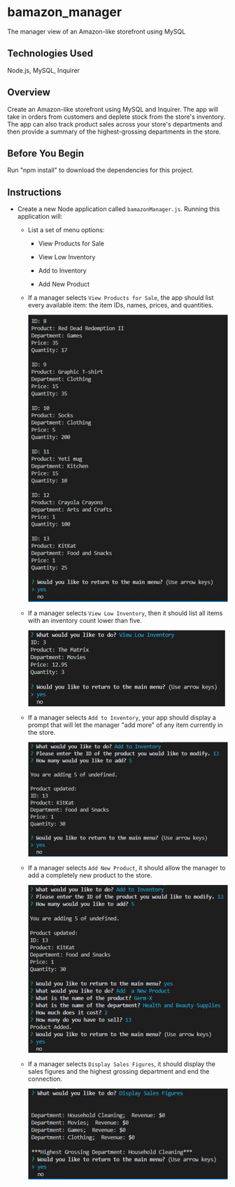 # bamazon_manager
The manager view of an Amazon-like storefront using MySQL

## Technologies Used
Node.js, MySQL, Inquirer

## Overview

Create an Amazon-like storefront using MySQL and Inquirer. The app will take in orders from customers and deplete stock from the store's inventory. The app  can also track product sales across your store's departments and then provide a summary of the highest-grossing departments in the store.

## Before You Begin

Run "npm install" to download the dependencies for this project.

## Instructions

* Create a new Node application called `bamazonManager.js`. Running this application will:

  * List a set of menu options:

    * View Products for Sale
    
    * View Low Inventory
    
    * Add to Inventory
    
    * Add New Product

  * If a manager selects `View Products for Sale`, the app should list every available item: the item IDs, names, prices, and quantities.

    ![images](./assets/images/viewAll.JPG)

  * If a manager selects `View Low Inventory`, then it should list all items with an inventory count lower than five.

    ![images](./assets/images/lowInventory.JPG)

  * If a manager selects `Add to Inventory`, your app should display a prompt that will let the manager "add more" of any item currently in the store.

    ![image](./assets/images/addToInventory.JPG)

  * If a manager selects `Add New Product`, it should allow the manager to add a completely new product to the store.

    ![image](./assets/images/addNewProduct.JPG)

  * If a manager selects `Display Sales Figures`, it should display the sales figures and the highest grossing department and end the connection.

    ![image](./assets/images/displaySalesFigures.JPG)
